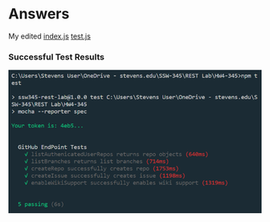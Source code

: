 # Answers
My edited [index.js](index.js) [test.js](test/test.js)
### Successful Test Results
![Test](SuccessfulTest.PNG)